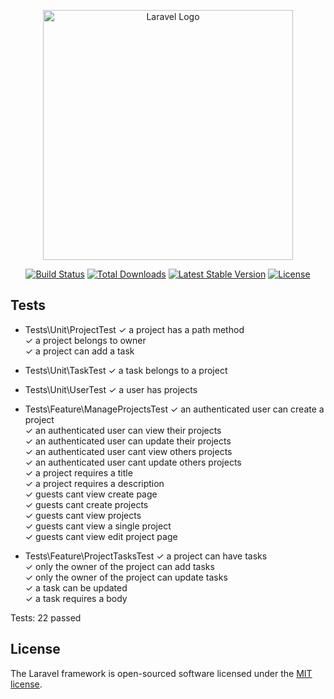 <p align="center"><a href="https://laravel.com" target="_blank"><img src="https://raw.githubusercontent.com/laravel/art/master/logo-lockup/5%20SVG/2%20CMYK/1%20Full%20Color/laravel-logolockup-cmyk-red.svg" width="400" alt="Laravel Logo"></a></p>

<p align="center">
<a href="https://travis-ci.org/laravel/framework"><img src="https://travis-ci.org/laravel/framework.svg" alt="Build Status"></a>
<a href="https://packagist.org/packages/laravel/framework"><img src="https://img.shields.io/packagist/dt/laravel/framework" alt="Total Downloads"></a>
<a href="https://packagist.org/packages/laravel/framework"><img src="https://img.shields.io/packagist/v/laravel/framework" alt="Latest Stable Version"></a>
<a href="https://packagist.org/packages/laravel/framework"><img src="https://img.shields.io/packagist/l/laravel/framework" alt="License"></a>
</p>

## Tests

  - Tests\Unit\ProjectTest
  ✓ a project has a path method<br/>
  ✓ a project belongs to owner<br/>
  ✓ a project can add a task<br/>

  - Tests\Unit\TaskTest
  ✓ a task belongs to a project<br/>

  - Tests\Unit\UserTest
  ✓ a user has projects<br/>

  - Tests\Feature\ManageProjectsTest
  ✓ an authenticated user can create a project<br/>
  ✓ an authenticated user can view their projects<br/>
  ✓ an authenticated user can update their projects<br/>
  ✓ an authenticated user cant view others projects<br/>
  ✓ an authenticated user cant update others projects<br/>
  ✓ a project requires a title<br/>
  ✓ a project requires a description<br/>
  ✓ guests cant view create page<br/>
  ✓ guests cant create projects<br/>
  ✓ guests cant view projects<br/>
  ✓ guests cant view a single project<br/>
  ✓ guests cant view edit project page<br/>

  - Tests\Feature\ProjectTasksTest
  ✓ a project can have tasks<br/>
  ✓ only the owner of the project can add tasks<br/>
  ✓ only the owner of the project can update tasks<br/>
  ✓ a task can be updated<br/>
  ✓ a task requires a body<br/>

  Tests:  22 passed
  
## License

The Laravel framework is open-sourced software licensed under the [MIT license](https://opensource.org/licenses/MIT).

